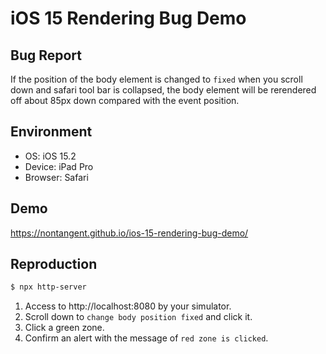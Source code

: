 # iOS 15 Rendering Bug Demo

## Bug Report
If the position of the body element is changed to `fixed`  when you scroll down and safari tool bar is collapsed,
the body element will be rerendered off about 85px down compared with the event position.

## Environment
- OS: iOS 15.2
- Device: iPad Pro
- Browser: Safari

## Demo
https://nontangent.github.io/ios-15-rendering-bug-demo/

## Reproduction
```sh
$ npx http-server
```

1. Access to http://localhost:8080 by your simulator.
2. Scroll down to `change body position fixed` and click it.
3. Click a green zone.
4. Confirm an alert with the message of `red zone is clicked`.